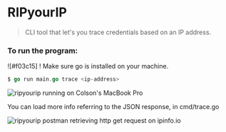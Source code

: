 # RIPyourIP
> CLI tool that let's you trace credentials based on an IP address.

### To run the program: 
![#f03c15] ! Make sure go is installed on your machine.<br>
```go
$ go run main.go trace <ip-address>
```

![ripyourip running on Colson's MacBook Pro](https://i.imgur.com/UoDWobr.png)

You can load more info referring to the JSON response, in cmd/trace.go

![ripyourip postman retrieving http get request on ipinfo.io](https://i.imgur.com/7rEB9hh.png)
